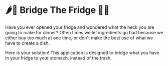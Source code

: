 # 🌶🌽 Bridge The Fridge 🥦🥕

Have you ever opened your fridge and wondered what the heck you are going to make for dinner? Often times we let ingredients go bad because we either buy too much at one time, or don't make the best use of what we have to create a dish. 

Here is your solution! This application is designed to bridge what you have in your fridge to your stomach, instead of the trash.